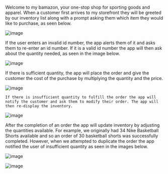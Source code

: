 Welcome to my bamazon, your one-stop shop for sporting goods and apparel. When a customer first arrives to my storefront they will be greeted by our inventory list along with a prompt asking them which item they would like to purchase, as seen below.

![image](https://user-images.githubusercontent.com/44686220/54835046-97548600-4c7e-11e9-965c-71930b2a202c.png)

If the user enters an invalid id number, the app alerts them of it and asks them to re-enter an id number. If it is a valid id number the app will then ask about the quantity needed, as seen in the image below.


![image](https://user-images.githubusercontent.com/44686220/54835479-6032a480-4c7f-11e9-9d2a-f607d96fb2d2.png)


If there is sufficient quantity, the app will place the order and give the customer the cost of the purchase by multiplying the quantity and the price.

   ![image](https://user-images.githubusercontent.com/44686220/54835806-231ae200-4c80-11e9-8cbb-5956435fa796.png)


    If there is insufficient quantity to fulfill the order the app will notify the customer and ask them to modify their order. The app will then re-display the inventory.

![image](https://user-images.githubusercontent.com/44686220/54836064-b0f6cd00-4c80-11e9-9b27-a33fbe8e94bf.png)

After the completion of an order the app will update inventory by adjusting the quantities available. For example, we originally had 34 Nike Basketball Shorts available and so an order of 30 basketball shorts was successfully completed. However, when we attempted to duplicate the order the app notified the user of insufficient quantity as seen in the images below.

![image](https://user-images.githubusercontent.com/44686220/54836917-7130e500-4c82-11e9-9d05-e2f5e62f8986.png)


![image](https://user-images.githubusercontent.com/44686220/54836873-53fc1680-4c82-11e9-8cbf-689daef99f4e.png)


